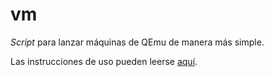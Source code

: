 # vm
*Script* para lanzar máquinas de QEmu de manera más simple.

Las instrucciones de uso pueden leerse [aquí](https://sio2sio2.github.io/doc-linux/98.apendice/05.virtual/02.kvm/01.qemu/06.script.html).
